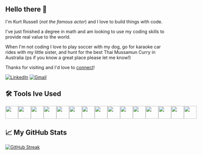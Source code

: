 ## Hello there 👋
I'm Kurt Russell (*not the famous actor*) and I love to build things with code.

I've just finished a degree in math and am looking to use my coding skills to provide real value to the world.

When I'm not coding I love to play soccer with my dog, go for karaoke car rides with my little sister,
and hunt for the best Thai Mussamun Curry in Australia (ps if you know a great place please let me know!)

Thanks for visiting and I'd love to [connect](https://www.linkedin.com/in/kurt-russell-dev/)!

[![LinkedIn](https://img.shields.io/badge/linkedin-%230077B5.svg?style=for-the-badge&logo=linkedin&logoColor=white)](https://www.linkedin.com/in/kurt-russell-dev/)
[![Gmail](https://img.shields.io/badge/%20-Send%20Mail-black?color=14171A&labelColor=ef5350&logo=gmail&logoColor=ffffff&style=for-the-badge)](mailto:kcrussell.university@gmail.com)

## 🛠️ Tools Ive Used
<div style="display: flex"> 
<img src="https://cdn.jsdelivr.net/gh/devicons/devicon/icons/javascript/javascript-original.svg" width=40 height=40/>
<img src="https://cdn.jsdelivr.net/gh/devicons/devicon/icons/react/react-original.svg" width=40 height=40/> 
<img src="https://cdn.jsdelivr.net/gh/devicons/devicon/icons/html5/html5-original-wordmark.svg" width=40 height=40/>  
<img src="https://cdn.jsdelivr.net/gh/devicons/devicon/icons/css3/css3-original-wordmark.svg" width=40 height=40/>  
<img src="https://cdn.jsdelivr.net/gh/devicons/devicon@latest/icons/nodejs/nodejs-original-wordmark.svg" width=40 height=40/>
<img src="https://cdn.jsdelivr.net/gh/devicons/devicon/icons/firebase/firebase-plain-wordmark.svg" width=40 height=40/>
<img src="https://cdn.jsdelivr.net/gh/devicons/devicon/icons/python/python-original.svg" width=40 height=40/>        
<img src="https://cdn.jsdelivr.net/gh/devicons/devicon/icons/c/c-original.svg" width=40 height=40/>
<img src="https://cdn.jsdelivr.net/gh/devicons/devicon/icons/java/java-original.svg" width=40 height=40/> 
<img src="https://cdn.jsdelivr.net/gh/devicons/devicon/icons/postgresql/postgresql-original-wordmark.svg" width=40 height=40/>
<img src="https://cdn.jsdelivr.net/gh/devicons/devicon/icons/bash/bash-original.svg" width=40 height=40/> 
<img src="https://cdn.jsdelivr.net/gh/devicons/devicon/icons/git/git-original-wordmark.svg" width=40 height=40/>
<img src="https://cdn.jsdelivr.net/gh/devicons/devicon/icons/vscode/vscode-original.svg" width=40 height=40/>
<img src="https://cdn.jsdelivr.net/gh/devicons/devicon/icons/figma/figma-original.svg" width=40 height=40/>
<img src="https://cdn.jsdelivr.net/gh/devicons/devicon/icons/jira/jira-original-wordmark.svg" width=40 height=40/>
</div>

## 📈 My GitHub Stats
[![GitHub Streak](https://streak-stats.demolab.com?user=kcrusselluniversity)](https://git.io/streak-stats)



<!--
**kcrusselluniversity/kcrusselluniversity** is a ✨ _special_ ✨ repository because its `README.md` (this file) appears on your GitHub profile.

Here are some ideas to get you started:

- 🔭 I’m currently working on ...
- 🌱 I’m currently learning ...
- 👯 I’m looking to collaborate on ...
- 🤔 I’m looking for help with ...
- 💬 Ask me about ...
- 📫 How to reach me: ...
- 😄 Pronouns: ...
- ⚡ Fun fact: ...
-->
